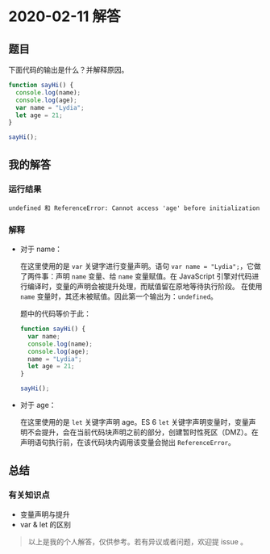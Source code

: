 # 2020-02-11 解答

## 题目

下面代码的输出是什么？并解释原因。

```js
function sayHi() {
  console.log(name);
  console.log(age);
  var name = "Lydia";
  let age = 21;
}

sayHi();
```

## 我的解答

### 运行结果

`undefined 和 ReferenceError: Cannot access 'age' before initialization`

### 解释

+ 对于 name：

  在这里使用的是 `var` 关键字进行变量声明。语句 `var name = "Lydia";`，它做了两件事：声明 `name` 变量、给 `name` 变量赋值。在 JavaScript 引擎对代码进行编译时，变量的声明会被提升处理，而赋值留在原地等待执行阶段。
  在使用 `name` 变量时，其还未被赋值。因此第一个输出为：`undefined`。
  
  题中的代码等价于此：
  ```js
  function sayHi() {
    var name;
    console.log(name);
    console.log(age);
    name = "Lydia";
    let age = 21;
  }

  sayHi();
  ```
+ 对于 age：

  在这里使用的是 `let` 关键字声明 age。ES 6 `let` 关键字声明变量时，变量声明不会提升，会在当前代码块声明之前的部分，创建暂时性死区（DMZ）。在声明语句执行前，在该代码块内调用该变量会抛出 `ReferenceError`。


## 总结

### 有关知识点

+ 变量声明与提升
+ var & let 的区别

> 以上是我的个人解答，仅供参考。若有异议或者问题，欢迎提 issue 。
